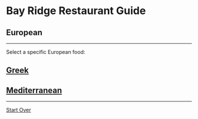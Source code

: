 # Bay Ridge Restaurant Guide
## European
---
Select a specific European food:
## [Greek](greek.md)
## [Mediterranean](Mediterranean.md)
---
[Start Over](home.md)